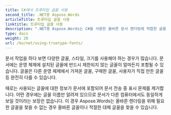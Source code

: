 ```yaml
---
title: C#에서 트루타입 글꼴 사용
second_title: .NET용 Aspose.Words
articleTitle: 트루타입 글꼴 사용
linktitle: 트루타입 글꼴 사용
description: ".NET용 Aspose.Words는 C#을 사용한 올바른 문서 렌더링에 적합한 글꼴이나 적절한 대체 글꼴을 찾을 수 있습니다. 이렇게 하면 글꼴에 대한 정보가 충분하지 않을 때 표시된 문서와 원본 간의 차이가 최소화됩니다."
type: docs
weight: 20
url: /ko/net/using-truetype-fonts/
---
```


문서 작업을 하다 보면 다양한 글꼴, 스타일, 크기를 사용해야 하는 경우가 많습니다. 문서에는 운영 체제에 설치된 글꼴에 반드시 제한되지 않는 글꼴이 얼마든지 포함될 수 있습니다. 글꼴은 다른 운영 체제에서 가져온 글꼴, 구매한 글꼴, 사용자가 직접 만든 글꼴 등 완전히 다를 수 있습니다.

때로는 사용되는 글꼴에 대한 정보가 문서에 포함되어 문서 전송 중 표시 문제를 제거합니다. 어떤 경우에는 글꼴 이름만 알려져 있으므로 문서가 다른 컴퓨터에서도 동일하게 보일 것이라는 보장은 없습니다. 이 경우 Aspose.Words는 올바른 렌더링을 위해 필요한 글꼴을 찾을 수 없는 경우 올바른 글꼴이나 적절한 대체 글꼴을 찾을 수 있습니다.
